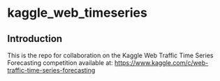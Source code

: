 # kaggle_web_timeseries

## Introduction

This is the repo for collaboration on the Kaggle Web Traffic Time Series Forecasting competition available at: https://www.kaggle.com/c/web-traffic-time-series-forecasting
